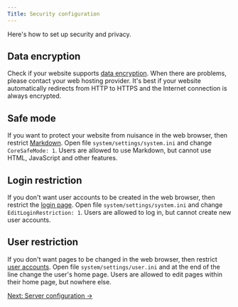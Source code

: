 ```yaml
---
Title: Security configuration
---
```

Here's how to set up security and privacy.

## Data encryption

Check if your website supports [data encryption](https://www.ssllabs.com/ssltest/). When there are problems, please contact your web hosting provider. It's best if your website automatically redirects from HTTP to HTTPS and the Internet connection is always encrypted.

## Safe mode

If you want to protect your website from nuisance in the web browser, then restrict [Markdown](markdown-cheat-sheet). Open file `system/settings/system.ini` and change `CoreSafeMode: 1`. Users are allowed to use Markdown, but cannot use HTML, JavaScript and other features.

## Login restriction

If you don't want user accounts to be created in the web browser, then restrict the [login page](https://github.com/datenstrom/yellow-extensions/tree/master/features/edit). Open file `system/settings/system.ini` and change `EditLoginRestriction: 1`. Users are allowed to log in, but cannot create new user accounts.

## User restriction

If you don't want pages to be changed in the web browser, then restrict [user accounts](adjusting-system#user-accounts). Open file `system/settings/user.ini` and at the end of the line change the user's home page. Users are allowed to edit pages within their home page, but nowhere else.

[Next: Server configuration →](server-configuration)
